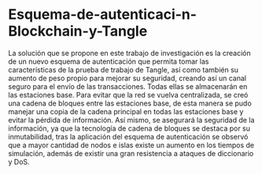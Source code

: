 # Esquema-de-autenticaci-n-Blockchain-y-Tangle
La solución que se propone en este trabajo de investigación es la creación de un nuevo esquema de autenticación que permita tomar las características de la prueba de trabajo de Tangle, así como también su aumento de peso propio para mejorar su seguridad, creando así un canal seguro para el envío de las transacciones. Todas ellas se almacenarán en las estaciones base. Para evitar que la red se vuelva centralizada, se creó una cadena de bloques entre las estaciones base, de esta manera se pudo manejar una copia de la cadena principal en todas las estaciones base y evitar la pérdida de información. Así mismo, se asegurará la seguridad de la información, ya que la tecnología de cadena de bloques se destaca por su inmutabilidad, tras la aplicación del esquema de autenticación se observó que a mayor cantidad de nodos e islas existe un aumento en los tiempos de simulación, además de existir una gran resistencia a ataques de diccionario y DoS.
